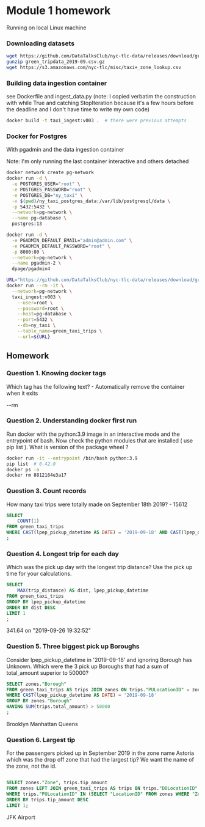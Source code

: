 # Module 1 homework

Running on local Linux machine

### Downloading datasets

```bash
wget https://github.com/DataTalksClub/nyc-tlc-data/releases/download/green/green_tripdata_2019-09.csv.gz
gunzip green_tripdata_2019-09.csv.gz
wget https://s3.amazonaws.com/nyc-tlc/misc/taxi+_zone_lookup.csv
```

### Building data ingestion container

see Dockerfile and ingest_data.py
(note: I copied verbatim the construction with while True and catching StopIteration because it's a few hours before the deadline and I don't have time to write my own code)
```bash
docker build -t taxi_ingest:v003 .  # there were previous attempts
```

### Docker for Postgres

With pgadmin and the data ingestion container

Note: I'm only running the last container interactive and others detached

```bash
docker network create pg-network
docker run -d \
  -e POSTGRES_USER="root" \
  -e POSTGRES_PASSWORD="root" \
  -e POSTGRES_DB="ny_taxi" \
  -v $(pwd)/ny_taxi_postgres_data:/var/lib/postgresql/data \
  -p 5432:5432 \
  --network=pg-network \
  --name pg-database \
  postgres:13

docker run -d \
  -e PGADMIN_DEFAULT_EMAIL="admin@admin.com" \
  -e PGADMIN_DEFAULT_PASSWORD="root" \
  -p 8080:80 \
  --network=pg-network \
  --name pgadmin-2 \
  dpage/pgadmin4

URL="https://github.com/DataTalksClub/nyc-tlc-data/releases/download/green/green_tripdata_2019-09.csv.gz"
docker run --rm -it \
  --network=pg-network \
  taxi_ingest:v003 \
    --user=root \
    --password=root \
    --host=pg-database \
    --port=5432 \
    --db=ny_taxi \
    --table_name=green_taxi_trips \
    --url=${URL}

```


## Homework

### Question 1. Knowing docker tags

Which tag has the following text? - Automatically remove the container when it exits

--rm

### Question 2. Understanding docker first run

Run docker with the python:3.9 image in an interactive mode and the entrypoint of bash. Now check the python modules that are installed ( use pip list ). What is version of the package wheel ?

```bash
docker run -it --entrypoint /bin/bash python:3.9
pip list  # 0.42.0
docker ps -a
docker rm 8812164e3a17
```

### Question 3. Count records

How many taxi trips were totally made on September 18th 2019?   - 15612

```sql
SELECT
    COUNT(1)
FROM green_taxi_trips
WHERE CAST(lpep_pickup_datetime AS DATE) = '2019-09-18' AND CAST(lpep_dropoff_datetime AS DATE) = '2019-09-18'
;
```

### Question 4. Longest trip for each day

Which was the pick up day with the longest trip distance? Use the pick up time for your calculations.

```sql
SELECT
    MAX(trip_distance) AS dist, lpep_pickup_datetime
FROM green_taxi_trips
GROUP BY lpep_pickup_datetime
ORDER BY dist DESC
LIMIT 1
;
```

341.64 on "2019-09-26 19:32:52"

### Question 5. Three biggest pick up Boroughs

Consider lpep_pickup_datetime in '2019-09-18' and ignoring Borough has Unknown. Which were the 3 pick up Boroughs that had a sum of total_amount superior to 50000?

```sql
SELECT zones."Borough"
FROM green_taxi_trips AS trips JOIN zones ON trips."PULocationID" = zones."LocationID"
WHERE CAST(lpep_pickup_datetime AS DATE) = '2019-09-18'
GROUP BY zones."Borough"
HAVING SUM(trips.total_amount) > 50000
;
```

Brooklyn Manhattan Queens

### Question 6. Largest tip

For the passengers picked up in September 2019 in the zone name Astoria which was the drop off zone that had the largest tip? We want the name of the zone, not the id.

```sql

SELECT zones."Zone", trips.tip_amount
FROM zones LEFT JOIN green_taxi_trips AS trips ON trips."DOLocationID" = zones."LocationID"
WHERE trips."PULocationID" IN (SELECT "LocationID" FROM zones WHERE "Zone" = 'Astoria')
ORDER BY trips.tip_amount DESC
LIMIT 1;
```

JFK Airport